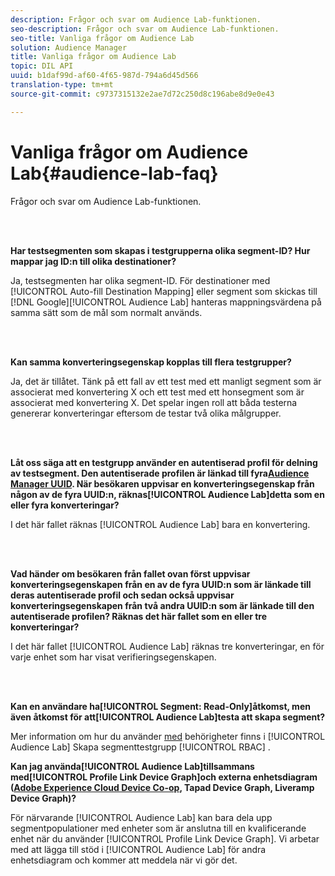 ```yaml
---
description: Frågor och svar om Audience Lab-funktionen.
seo-description: Frågor och svar om Audience Lab-funktionen.
seo-title: Vanliga frågor om Audience Lab
solution: Audience Manager
title: Vanliga frågor om Audience Lab
topic: DIL API
uuid: b1daf99d-af60-4f65-987d-794a6d45d566
translation-type: tm+mt
source-git-commit: c9737315132e2ae7d72c250d8c196abe8d9e0e43

---
```



# Vanliga frågor om Audience Lab{#audience-lab-faq}

Frågor och svar om Audience Lab-funktionen.

<!-- 

audience-lab-faq.xml

 -->

<br> 

**Har testsegmenten som skapas i testgrupperna olika segment-ID? Hur mappar jag ID:n till olika destinationer?**

Ja, testsegmenten har olika segment-ID. För destinationer med [!UICONTROL Auto-fill Destination Mapping] eller segment som skickas till [!DNL Google][!UICONTROL Audience Lab] hanteras mappningsvärdena på samma sätt som de mål som normalt används.

<br> 

**Kan samma konverteringsegenskap kopplas till flera testgrupper?**

Ja, det är tillåtet. Tänk på ett fall av ett test med ett manligt segment som är associerat med konvertering X och ett test med ett honsegment som är associerat med konvertering X. Det spelar ingen roll att båda testerna genererar konverteringar eftersom de testar två olika målgrupper.

<br> 

**Låt oss säga att en testgrupp använder en autentiserad profil för delning av testsegment. Den autentiserade profilen är länkad till fyra[Audience Manager UUID](../reference/ids-in-aam.md). När besökaren uppvisar en konverteringsegenskap från någon av de fyra UUID:n, räknas[!UICONTROL Audience Lab]detta som en eller fyra konverteringar?**

I det här fallet räknas [!UICONTROL Audience Lab] bara en konvertering.

<br> 

**Vad händer om besökaren från fallet ovan först uppvisar konverteringsegenskapen från en av de fyra UUID:n som är länkade till deras autentiserade profil och sedan också uppvisar konverteringsegenskapen från två andra UUID:n som är länkade till den autentiserade profilen? Räknas det här fallet som en eller tre konverteringar?**

I det här fallet [!UICONTROL Audience Lab] räknas tre konverteringar, en för varje enhet som har visat verifieringsegenskapen.

<br> 

**Kan en användare ha[!UICONTROL Segment: Read-Only]åtkomst, men även åtkomst för att[!UICONTROL Audience Lab]testa att skapa segment?**

Mer information om hur du använder [med](../features/audience-lab/audience-lab-manage-test-groups.md#create-test-groups) behörigheter finns i [!UICONTROL Audience Lab] Skapa segmenttestgrupp [!UICONTROL RBAC] .

**Kan jag använda[!UICONTROL Audience Lab]tillsammans med[!UICONTROL Profile Link Device Graph]och externa enhetsdiagram ([Adobe Experience Cloud Device Co-op](https://marketing.adobe.com/resources/help/en_US/mcdc/mcdc-overview.html), Tapad Device Graph, Liveramp Device Graph)?**

För närvarande [!UICONTROL Audience Lab] kan bara dela upp segmentpopulationer med enheter som är anslutna till en kvalificerande enhet när du använder [!UICONTROL Profile Link Device Graph]. Vi arbetar med att lägga till stöd i [!UICONTROL Audience Lab] för andra enhetsdiagram och kommer att meddela när vi gör det.
